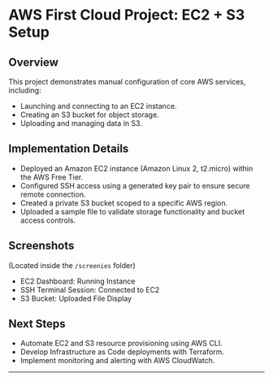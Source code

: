 # AWS First Cloud Project: EC2 + S3 Setup

## Overview
This project demonstrates manual configuration of core AWS services, including:
- Launching and connecting to an EC2 instance.
- Creating an S3 bucket for object storage.
- Uploading and managing data in S3.

## Implementation Details
- Deployed an Amazon EC2 instance (Amazon Linux 2, t2.micro) within the AWS Free Tier.
- Configured SSH access using a generated key pair to ensure secure remote connection.
- Created a private S3 bucket scoped to a specific AWS region.
- Uploaded a sample file to validate storage functionality and bucket access controls.

## Screenshots
(Located inside the `/screenies` folder)
- EC2 Dashboard: Running Instance
- SSH Terminal Session: Connected to EC2
- S3 Bucket: Uploaded File Display

## Next Steps
- Automate EC2 and S3 resource provisioning using AWS CLI.
- Develop Infrastructure as Code deployments with Terraform.
- Implement monitoring and alerting with AWS CloudWatch.

---
